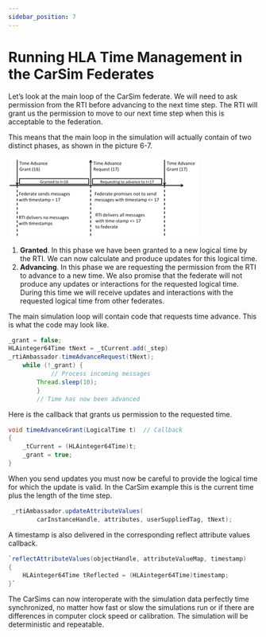 ```yaml
---
sidebar_position: 7
---
```


# Running HLA Time Management in the CarSim Federates

Let’s look at the main loop of the CarSim federate. We will need to ask permission from the RTI before advancing to the next time step. The RTI will grant us the permission to move to our next time step when this is acceptable to the federation.

This means that the main loop in the simulation will actually contain of two distinct phases, as shown in the picture 6-7.

![7-granted-sequence.png](img%2F7-granted-sequence.png)

1.	**Granted**. In this phase we have been granted to a new logical time by the RTI. We can now calculate and produce updates for this logical time.
2.	**Advancing**. In this phase we are requesting the permission from the RTI to advance to a new time. We also promise that the federate will not produce any updates or interactions for the requested logical time. During this time we will receive updates and interactions with the requested logical time from other federates.
 
The main simulation loop will contain code that requests time advance. This is what the code may look like.

``` java
_grant = false;
HLAinteger64Time tNext = _tCurrent.add(_step)
_rtiAmbassador.timeAdvanceRequest(tNext);
 	while (!_grant) {
        	// Process incoming messages
		Thread.sleep(10);
    	}
     	// Time has now been advanced
```

Here is the callback that grants us permission to the requested time.
 	 
``` java
void timeAdvanceGrant(LogicalTime t)  // Callback
{
    _tCurrent = (HLAinteger64Time)t;
    _grant = true;
}
```
When you send updates you must now be careful to provide the logical time for which the update is valid. In the CarSim example this is the current time plus the length of the time step.

``` java
 _rtiAmbassador.updateAttributeValues(
  		carInstanceHandle, attributes, userSuppliedTag, tNext);
```
  		

A timestamp is also delivered in the corresponding reflect attribute values callback.

``` java
`reflectAttributeValues(objectHandle, attributeValueMap, timestamp)
{
    HLAinteger64Time tReflected = (HLAinteger64Time)timestamp;
}`
```

The CarSims can now interoperate with the simulation data perfectly time synchronized, no matter how fast or slow the simulations run or if there are differences in computer clock speed or calibration. The simulation will be deterministic and repeatable.
